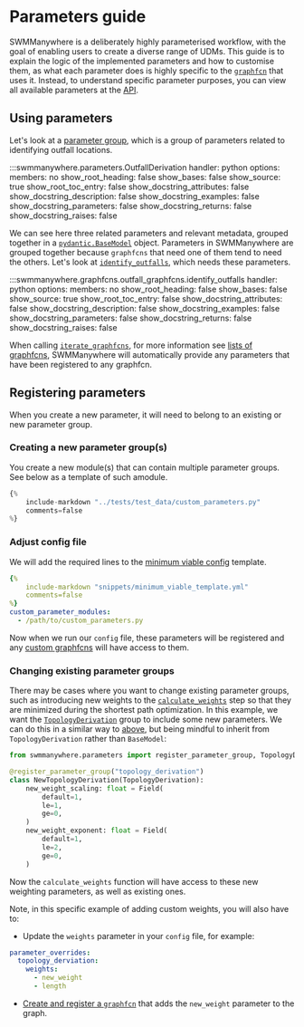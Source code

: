 # Parameters guide

SWMManywhere is a deliberately highly parameterised workflow, with the goal of enabling users to create a diverse range of UDMs. This guide is to explain the logic of the implemented parameters and how to customise them, as what each parameter does is highly specific to the [`graphfcn`](graphfcns_guide.md) that uses it. Instead, to understand specific parameter purposes, you can view all available parameters at the [API](reference-parameters.md).

## Using parameters

Let's look at a [parameter group](reference-parameters.md#swmmanywhere.parameters.OutfallDerivation), which is a group of parameters related to identifying outfall locations.

:::swmmanywhere.parameters.OutfallDerivation
    handler: python
    options:
      members: no
      show_root_heading: false
      show_bases: false
      show_source: true
      show_root_toc_entry: false
      show_docstring_attributes: false
      show_docstring_description: false
      show_docstring_examples: false
      show_docstring_parameters: false
      show_docstring_returns: false
      show_docstring_raises: false

We can see here three related parameters and relevant metadata, grouped together in a [`pydantic.BaseModel`](https://docs.pydantic.dev/latest/api/base_model/) object. Parameters in SWMManywhere are grouped together because `graphfcns` that need one of them tend to need the others. Let's look at [`identify_outfalls`](reference-graph-utilities.md#swmmanywhere.graphfcns.outfall_graphfcns.identify_outfalls), which needs these parameters.

:::swmmanywhere.graphfcns.outfall_graphfcns.identify_outfalls
    handler: python
    options:
      members: no
      show_root_heading: false
      show_bases: false
      show_source: true
      show_root_toc_entry: false
      show_docstring_attributes: false
      show_docstring_description: false
      show_docstring_examples: false
      show_docstring_parameters: false
      show_docstring_returns: false
      show_docstring_raises: false

When calling [`iterate_graphfcns`](reference-graph-utilities.md#swmmanywhere.graph_utilities.iterate_graphfcns), for more information see [lists of graphfcns](graphfcns_guide.md#lists-of-graph-functions), SWMManywhere will automatically provide any parameters that have been registered to any graphfcn.

## Registering parameters

When you create a new parameter, it will need to belong to an existing or new parameter group.

### Creating a new parameter group(s)

You create a new module(s) that can contain multiple parameter groups. See below as a template of such amodule.

```python
{%
    include-markdown "../tests/test_data/custom_parameters.py"
    comments=false
%}
```

### Adjust config file

We will add the required lines to the
[minimum viable config](config_guide.md#minimum-viable-configuration) template.

```yml
{%
    include-markdown "snippets/minimum_viable_template.yml"
    comments=false
%}
custom_parameter_modules: 
  - /path/to/custom_parameters.py
```

Now when we run our `config` file, these parameters will be registered and any [custom graphfcns](graphfcns_guide.md#add-a-new-graph-function) will have access to them.

### Changing existing parameter groups

There may be cases where you want to change existing parameter groups, such as introducing new weights to the [`calculate_weights`](reference-graph-utilities.md#swmmanywhere.graphfcns.topology_graphfcns.calculate_weights) step so that they are minimized during the shortest path optimization. In this example, we want the [`TopologyDerivation`](reference-parameters.md#swmmanywhere.parameters.TopologyDerviation) group to include some new parameters. We can do this in a similar way to [above](#creating-a-new-parameter-groups), but being mindful to inherit from `TopologyDerivation` rather than `BaseModel`:

```python
from swmmanywhere.parameters import register_parameter_group, TopologyDerivation, Field

@register_parameter_group("topology_derivation")
class NewTopologyDerivation(TopologyDerivation):
    new_weight_scaling: float = Field(
        default=1,
        le=1,
        ge=0,
    )
    new_weight_exponent: float = Field(
        default=1,
        le=2,
        ge=0,
    )
```

Now the `calculate_weights` function will have access to these new weighting parameters, as well as existing ones.

Note, in this specific example of adding custom weights, you will also have to:

- Update the `weights` parameter in your `config` file, for example:

```yaml
parameter_overrides:
  topology_derviation:
    weights:
      - new_weight
      - length
```

- [Create and register a `graphfcn`](graphfcns_guide.md#add-a-new-graph-function) that adds the `new_weight` parameter to the graph.

